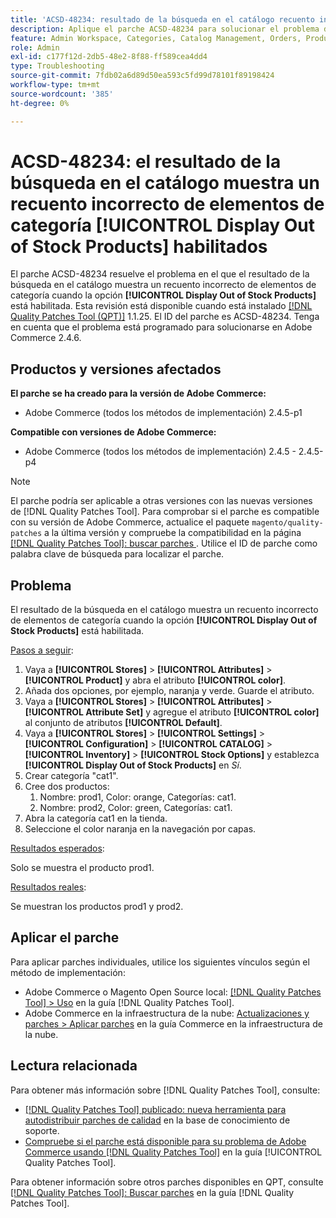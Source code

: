 ```yaml
---
title: 'ACSD-48234: resultado de la búsqueda en el catálogo recuento incorrecto de elementos de categoría cuando [!UICONTROL Display Out of Stock Products] está habilitado'
description: Aplique el parche ACSD-48234 para solucionar el problema de Adobe Commerce donde el resultado de la búsqueda en el catálogo muestra un recuento incorrecto de elementos de categoría cuando la opción [!UICONTROL Display Out of Stock Products] está habilitada.
feature: Admin Workspace, Categories, Catalog Management, Orders, Products, Search
role: Admin
exl-id: c177f12d-2db5-48e2-8f88-ff589cea4dd4
type: Troubleshooting
source-git-commit: 7fdb02a6d89d50ea593c5fd99d78101f89198424
workflow-type: tm+mt
source-wordcount: '385'
ht-degree: 0%

---
```


# ACSD-48234: el resultado de la búsqueda en el catálogo muestra un recuento incorrecto de elementos de categoría **[!UICONTROL Display Out of Stock Products]** habilitados

El parche ACSD-48234 resuelve el problema en el que el resultado de la búsqueda en el catálogo muestra un recuento incorrecto de elementos de categoría cuando la opción **[!UICONTROL Display Out of Stock Products]** está habilitada. Esta revisión está disponible cuando está instalado [[!DNL Quality Patches Tool (QPT)]](https://experienceleague.adobe.com/en/docs/commerce-operations/tools/quality-patches-tool/quality-patches-tool-to-self-serve-quality-patches) 1.1.25. El ID del parche es ACSD-48234. Tenga en cuenta que el problema está programado para solucionarse en Adobe Commerce 2.4.6.


## Productos y versiones afectados

**El parche se ha creado para la versión de Adobe Commerce:**
* Adobe Commerce (todos los métodos de implementación) 2.4.5-p1

**Compatible con versiones de Adobe Commerce:**
* Adobe Commerce (todos los métodos de implementación) 2.4.5 - 2.4.5-p4

>[!NOTE]
>
>El parche podría ser aplicable a otras versiones con las nuevas versiones de [!DNL Quality Patches Tool]. Para comprobar si el parche es compatible con su versión de Adobe Commerce, actualice el paquete `magento/quality-patches` a la última versión y compruebe la compatibilidad en la página [[!DNL Quality Patches Tool]: buscar parches ](https://experienceleague.adobe.com/tools/commerce-quality-patches/index.html). Utilice el ID de parche como palabra clave de búsqueda para localizar el parche.

## Problema

El resultado de la búsqueda en el catálogo muestra un recuento incorrecto de elementos de categoría cuando la opción **[!UICONTROL Display Out of Stock Products]** está habilitada.

<u>Pasos a seguir</u>:

1. Vaya a **[!UICONTROL Stores]** > **[!UICONTROL Attributes]** > **[!UICONTROL Product]** y abra el atributo **[!UICONTROL color]**.
1. Añada dos opciones, por ejemplo, naranja y verde. Guarde el atributo.
1. Vaya a **[!UICONTROL Stores]** > **[!UICONTROL Attributes]** > **[!UICONTROL Attribute Set]** y agregue el atributo **[!UICONTROL color]** al conjunto de atributos **[!UICONTROL Default]**.
1. Vaya a **[!UICONTROL Stores]** > **[!UICONTROL Settings]** > **[!UICONTROL Configuration]** > **[!UICONTROL CATALOG]** > **[!UICONTROL Inventory]** > **[!UICONTROL Stock Options]** y establezca **[!UICONTROL Display Out of Stock Products]** en _Sí_.
1. Crear categoría &quot;cat1&quot;.
1. Cree dos productos:
   1. Nombre: prod1, Color: orange, Categorías: cat1.
   1. Nombre: prod2, Color: green, Categorías: cat1.
1. Abra la categoría cat1 en la tienda.
1. Seleccione el color naranja en la navegación por capas.

<u>Resultados esperados</u>:

Solo se muestra el producto prod1.

<u>Resultados reales</u>:

Se muestran los productos prod1 y prod2.

## Aplicar el parche

Para aplicar parches individuales, utilice los siguientes vínculos según el método de implementación:

* Adobe Commerce o Magento Open Source local: [[!DNL Quality Patches Tool] > Uso](/help/tools/quality-patches-tool/usage.md) en la guía [!DNL Quality Patches Tool].
* Adobe Commerce en la infraestructura de la nube: [Actualizaciones y parches > Aplicar parches](https://experienceleague.adobe.com/docs/commerce-cloud-service/user-guide/develop/upgrade/apply-patches.html) en la guía Commerce en la infraestructura de la nube.

## Lectura relacionada

Para obtener más información sobre [!DNL Quality Patches Tool], consulte:

* [[!DNL Quality Patches Tool] publicado: nueva herramienta para autodistribuir parches de calidad](https://experienceleague.adobe.com/en/docs/commerce-operations/tools/quality-patches-tool/quality-patches-tool-to-self-serve-quality-patches) en la base de conocimiento de soporte.
* [Compruebe si el parche está disponible para su problema de Adobe Commerce usando [!DNL Quality Patches Tool]](/help/tools/quality-patches-tool/patches-available-in-qpt/check-patch-for-magento-issue-with-magento-quality-patches.md) en la guía [!UICONTROL Quality Patches Tool].


Para obtener información sobre otros parches disponibles en QPT, consulte [[!DNL Quality Patches Tool]: Buscar parches](https://experienceleague.adobe.com/tools/commerce-quality-patches/index.html) en la guía [!DNL Quality Patches Tool].
